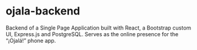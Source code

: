 # ojala-backend
Backend of a Single Page Application built with React, a Bootstrap custom UI, Express.js and PostgreSQL. Serves as the online presence for the “¡Ojalá!” phone app.
